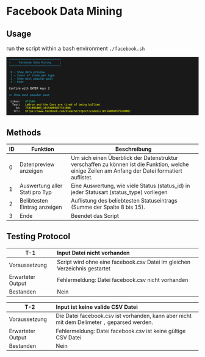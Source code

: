 # Facebook Data Mining

## Usage

run the script within a bash environment `./facebook.sh`

![screenshot](data/screenshot.png)

## Methods

| ID  | Funktion | Beschreibung |
|---|--------------------------------|--------------------------------------------------------------------------------------------------------------------------------------------------|
| 0 | Datenpreview anzeigen | Um sich einen Überblick der Datenstruktur verschaffen zu können ist die Funktion, welche einige Zeilen am Anfang der Datei formatiert auflistet.  |
| 1 | Auswertung aller Stati pro Typ | Eine Auswertung, wie viele Status (status_id) in jeder Statusart (status_type) vorliegen |
| 2 | Belibtesten Eintrag anzeigen | Auflistung des beliebtesten Statuseintrags (Summe der Spalte 8 bis 15). |
| 3 | Ende | Beendet das Script |

## Testing Protocol

| T-1 | Input Datei nicht vorhanden |
|-----------------|:----------------------------------------------------------------------------|
| Voraussetzung | Script wird ohne eine facebook.csv Datei im gleichen Verzeichnis gestartet |
| Erwarteter Output | Fehlermeldung: Datei facebook.csv nicht vorhanden |
| Bestanden | Nein |

| T-2 | Input ist keine valide CSV Datei |
|-----------------|:----------------------------------------------------------------------------|
| Voraussetzung | Die Datei facebook.csv ist vorhanden, kann aber nicht mit dem Delimeter `,` geparsed werden.|
| Erwarteter Output | Fehlermeldung: Datei facebook.csv ist keine gültige CSV Datei |
| Bestanden | Nein |

